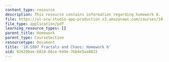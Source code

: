 ```yaml
---
content_type: resource
description: This resource contains information regarding homework 6.
file: https://ol-ocw-studio-app-production.s3.amazonaws.com/courses/18-s997-introduction-to-matlab-programming-fall-2011/92629baeb81486ce949e76b4e5aa8815_MIT18_S997F11_Homework_6.pdf
file_type: application/pdf
learning_resource_types: []
parent_title: Homework
parent_type: CourseSection
resourcetype: Document
title: '18.S997 Fractals and Chaos: Homework 6'
uid: 92629bae-b814-86ce-949e-76b4e5aa8815
---
```

